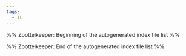 ```yaml
---
tags:
  - IC
---
```

%% Zoottelkeeper: Beginning of the autogenerated index file list  %%

%% Zoottelkeeper: End of the autogenerated index file list  %%
